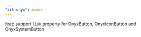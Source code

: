 ```yaml
---
"sit-onyx": minor
---
```


feat: support `link` property for OnyxButton, OnyxIconButton and OnyxSystemButton
